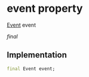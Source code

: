 


# event property







[Event](../../models_events_event_model/Event-class.md) event
  
_<span class="feature">final</span>_






## Implementation

```dart
final Event event;
```







